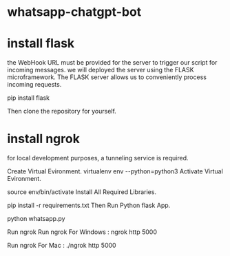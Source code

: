 # whatsapp-chatgpt-bot
 # install flask
the WebHook URL must be provided for the server to trigger our script for incoming messages. we will deployed the server using the FLASK microframework. The FLASK server allows us to conveniently process incoming requests.

pip install flask

Then clone the repository for yourself.

# install ngrok
for local development purposes, a tunneling service is required.

Create Virtual Evironment.
virtualenv env --python=python3
Activate Virtual Evironment.

source env/bin/activate
Install All Required Libraries.

pip install -r requirements.txt
Then Run Python flask App.

python whatsapp.py

Run ngrok
Run ngrok For Windows :
ngrok http 5000

Run ngrok For Mac :
./ngrok http 5000
